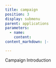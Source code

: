 ```yaml
---
title: campaign
position: 3
display: submenu
parent: applications
parameters:
  - name:
    content:
content_markdown: |-

---
```

Campaign Introduction